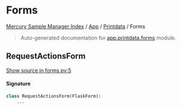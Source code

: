 # Forms

[Mercury Sample Manager Index](../../README.md#mercury-sample-manager-index) /
[App](../index.md#app) /
[Printdata](./index.md#printdata) /
Forms

> Auto-generated documentation for [app.printdata.forms](https://github.com/HolgerGraef/MSM/blob/master/app/printdata/forms.py) module.

## RequestActionsForm

[Show source in forms.py:5](https://github.com/HolgerGraef/MSM/blob/master/app/printdata/forms.py#L5)

#### Signature

```python
class RequestActionsForm(FlaskForm):
    ...
```



